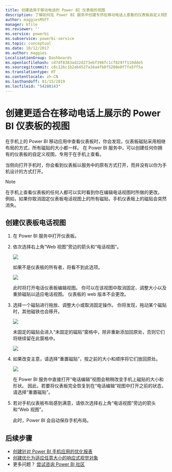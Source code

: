 ```yaml
---
title: 创建适用于移动电话的 Power BI 仪表板的视图
description: 了解如何在 Power BI 服务中创建专供在移动电话上查看的仪表板自定义视图。
author: maggiesMSFT
manager: kfile
ms.reviewer: ''
ms.service: powerbi
ms.subservice: powerbi-service
ms.topic: conceptual
ms.date: 10/12/2017
ms.author: maggies
LocalizationGroup: Dashboards
ms.openlocfilehash: cd7df8383ad22d273ebf396fc1cf8297f110dde5
ms.sourcegitcommit: c8c126c1b2ab4527a16a4fb8f5208e0f7fa5ff5a
ms.translationtype: HT
ms.contentlocale: zh-CN
ms.lasthandoff: 01/15/2019
ms.locfileid: "54288143"
---
```

# <a name="create-a-view-of-a-power-bi-dashboard-optimized-for-mobile-phones"></a>创建更适合在移动电话上展示的 Power BI 仪表板的视图
在手机上的 Power BI 移动应用中查看仪表板时，你会发现，仪表板磁贴采用相继布局的方式，所有磁贴的大小都一样。 在 Power BI 服务中，可以创建任何你拥有的仪表板的自定义视图，专用于在手机上查看。

当侧向打开手机时，你会看到仪表板以服务中的原有方式打开，而并没有以你为手机设计的方式打开。

> [!NOTE]
> 在手机上查看仪表板的任何人都可以实时看到你在编辑电话视图时所做的更改。 例如，如果你取消固定仪表板电话视图上的所有磁贴，手机仪表板上的磁贴会突然消失。 
> 
> 

## <a name="create-a-phone-view-of-a-dashboard"></a>创建仪表板电话视图
1. 在 Power BI 服务中打开仪表板。
2. 依次选择右上角“Web 视图”旁边的箭头和“电话视图”。

    ![](media/service-create-dashboard-mobile-phone-view/power-bi-service-phone-view-dashboard.png)

    如果不是仪表板的所有者，将看不到此选项。

    ![](media/service-create-dashboard-mobile-phone-view/power-bi-mobile-edit-phone-view-canvas.png)

    此时将打开电话仪表板编辑视图。 你可以在该视图中取消固定、调整大小以及重排磁贴以适应电话视图。 仪表板的 web 版本不会更改。


1. 选择一个磁贴进行拖放、调整大小或取消固定操作。 你将发现，拖动某个磁贴时，其他磁铁也会移开。
   
    ![](media/service-create-dashboard-mobile-phone-view/power-bi-unpin-tile-phone-dashboard.png)
   
    未固定的磁贴会进入“未固定的磁贴”窗格中，除非重新添加回原处，否则它们将继续留在此窗格中。
   
    ![](media/service-create-dashboard-mobile-phone-view/power-bi-mobile-edit-phone-view-post-edit.png)
2. 如果改变主意，请选择“重置磁贴”，按之前的大小和顺序将它们放回原处。
   
    ![](media/service-create-dashboard-mobile-phone-view/power-bi-service-phone-view-reset-tiles.png)
   
    在 Power BI 服务中直接打开“电话编辑”视图会稍稍改变手机上磁贴的大小和形状。 因此，若要将仪表板完全恢复到在“电话编辑”视图中打开之前的状态，请选择“重置磁贴”。
3. 若对手机仪表板布局感到满意，请依次选择右上角“电话视图”旁边的箭头和“Web 视图”。
   
    此时，Power BI 会自动保存手机布局。

## <a name="next-steps"></a>后续步骤
* [创建针对 Power BI 手机应用的优化报表](desktop-create-phone-report.md)
* [创建优化为适应任意大小的响应式视觉对象](visuals/desktop-create-responsive-visuals.md)
* 更多问题？ [尝试咨询 Power BI 社区](http://community.powerbi.com/)

